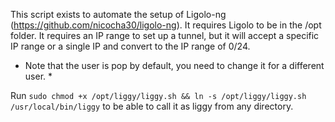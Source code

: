 This script exists to automate the setup of Ligolo-ng (https://github.com/nicocha30/ligolo-ng). It requires Ligolo to be in the /opt folder. It requires an IP range to set up a tunnel, but it will accept a specific IP range or a single IP and convert to the IP range of 0/24. 

* Note that the user is pop by default, you need to change it for a different user. * 


Run `sudo chmod +x /opt/liggy/liggy.sh && ln -s /opt/liggy/liggy.sh /usr/local/bin/liggy` to be able to call it as liggy from any directory. 


